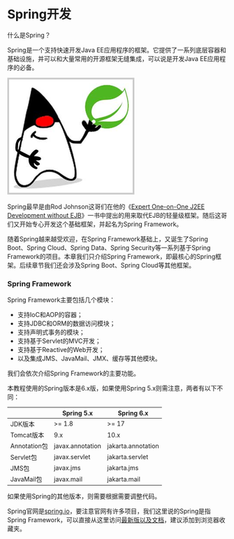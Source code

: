 # Spring开发

什么是Spring？

Spring是一个支持快速开发Java EE应用程序的框架。它提供了一系列底层容器和基础设施，并可以和大量常用的开源框架无缝集成，可以说是开发Java EE应用程序的必备。

![java-spring](spring.png)

Spring最早是由Rod Johnson这哥们在他的《[Expert One-on-One J2EE Development without EJB](https://book.douban.com/subject/1426848/)》一书中提出的用来取代EJB的轻量级框架。随后这哥们又开始专心开发这个基础框架，并起名为Spring Framework。

随着Spring越来越受欢迎，在Spring Framework基础上，又诞生了Spring Boot、Spring Cloud、Spring Data、Spring Security等一系列基于Spring Framework的项目。本章我们只介绍Spring Framework，即最核心的Spring框架。后续章节我们还会涉及Spring Boot、Spring Cloud等其他框架。

### Spring Framework

Spring Framework主要包括几个模块：

- 支持IoC和AOP的容器；
- 支持JDBC和ORM的数据访问模块；
- 支持声明式事务的模块；
- 支持基于Servlet的MVC开发；
- 支持基于Reactive的Web开发；
- 以及集成JMS、JavaMail、JMX、缓存等其他模块。

我们会依次介绍Spring Framework的主要功能。

本教程使用的Spring版本是6.x版，如果使用Spring 5.x则需注意，两者有以下不同：

|              | Spring 5.x       | Spring 6.x         |
|--------------|------------------|--------------------|
| JDK版本      | >= 1.8           | >= 17              |
| Tomcat版本   | 9.x              | 10.x               |
| Annotation包 | javax.annotation | jakarta.annotation |
| Servlet包    | javax.servlet    | jakarta.servlet    |
| JMS包        | javax.jms        | jakarta.jms        |
| JavaMail包   | javax.mail       | jakarta.mail       |

如果使用Spring的其他版本，则需要根据需要调整代码。

Spring官网是[spring.io](https://spring.io/)，要注意官网有许多项目，我们这里说的Spring是指Spring Framework，可以直接从这里访问[最新版以及文档](https://spring.io/projects/spring-framework)，建议添加到浏览器收藏夹。
